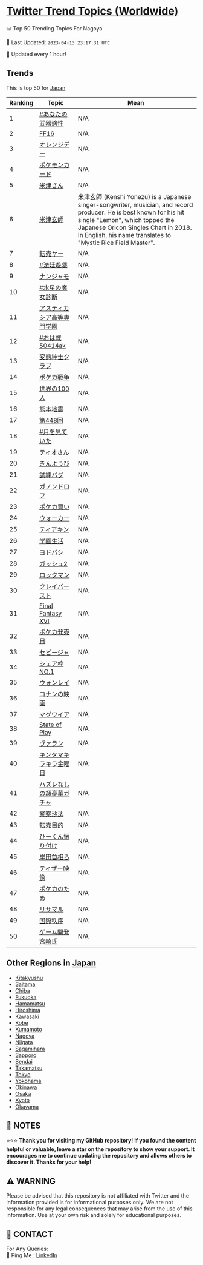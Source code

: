 [Twitter Trend Topics (Worldwide)](https://github.com/ErcinDedeoglu/Twitter-Trend-Topics)
==========


📊 Top 50 Trending Topics For Nagoya

📆 Last Updated: `2023-04-13 23:17:31 UTC`

🔧 Updated every 1 hour!


## Trends

This is top 50 for [Japan](</Japan>)

| Ranking | Topic | Mean |
| ------- | ------------ | ------------ |
| 1 | [#あなたの武器適性](http://twitter.com/search?q=%23%e3%81%82%e3%81%aa%e3%81%9f%e3%81%ae%e6%ad%a6%e5%99%a8%e9%81%a9%e6%80%a7) | N/A |
| 2 | [FF16](http://twitter.com/search?q=FF16) | N/A |
| 3 | [オレンジデー](http://twitter.com/search?q=%e3%82%aa%e3%83%ac%e3%83%b3%e3%82%b8%e3%83%87%e3%83%bc) | N/A |
| 4 | [ポケモンカード](http://twitter.com/search?q=%e3%83%9d%e3%82%b1%e3%83%a2%e3%83%b3%e3%82%ab%e3%83%bc%e3%83%89) | N/A |
| 5 | [米津さん](http://twitter.com/search?q=%e7%b1%b3%e6%b4%a5%e3%81%95%e3%82%93) | N/A |
| 6 | [米津玄師](http://twitter.com/search?q=%e7%b1%b3%e6%b4%a5%e7%8e%84%e5%b8%ab) | 米津玄師 (Kenshi Yonezu) is a Japanese singer-songwriter, musician, and record producer. He is best known for his hit single "Lemon", which topped the Japanese Oricon Singles Chart in 2018. In English, his name translates to "Mystic Rice Field Master". |
| 7 | [転売ヤー](http://twitter.com/search?q=%e8%bb%a2%e5%a3%b2%e3%83%a4%e3%83%bc) | N/A |
| 8 | [#法廷遊戯](http://twitter.com/search?q=%23%e6%b3%95%e5%bb%b7%e9%81%8a%e6%88%af) | N/A |
| 9 | [ナンジャモ](http://twitter.com/search?q=%e3%83%8a%e3%83%b3%e3%82%b8%e3%83%a3%e3%83%a2) | N/A |
| 10 | [#水星の魔女診断](http://twitter.com/search?q=%23%e6%b0%b4%e6%98%9f%e3%81%ae%e9%ad%94%e5%a5%b3%e8%a8%ba%e6%96%ad) | N/A |
| 11 | [アスティカシア高等専門学園](http://twitter.com/search?q=%e3%82%a2%e3%82%b9%e3%83%86%e3%82%a3%e3%82%ab%e3%82%b7%e3%82%a2%e9%ab%98%e7%ad%89%e5%b0%82%e9%96%80%e5%ad%a6%e5%9c%92) | N/A |
| 12 | [#おは戦50414ak](http://twitter.com/search?q=%23%e3%81%8a%e3%81%af%e6%88%a650414ak) | N/A |
| 13 | [変態紳士クラブ](http://twitter.com/search?q=%e5%a4%89%e6%85%8b%e7%b4%b3%e5%a3%ab%e3%82%af%e3%83%a9%e3%83%96) | N/A |
| 14 | [ポケカ戦争](http://twitter.com/search?q=%e3%83%9d%e3%82%b1%e3%82%ab%e6%88%a6%e4%ba%89) | N/A |
| 15 | [世界の100人](http://twitter.com/search?q=%e4%b8%96%e7%95%8c%e3%81%ae100%e4%ba%ba) | N/A |
| 16 | [熊本地震](http://twitter.com/search?q=%e7%86%8a%e6%9c%ac%e5%9c%b0%e9%9c%87) | N/A |
| 17 | [第448回](http://twitter.com/search?q=%e7%ac%ac448%e5%9b%9e) | N/A |
| 18 | [#月を見ていた](http://twitter.com/search?q=%23%e6%9c%88%e3%82%92%e8%a6%8b%e3%81%a6%e3%81%84%e3%81%9f) | N/A |
| 19 | [ティオさん](http://twitter.com/search?q=%e3%83%86%e3%82%a3%e3%82%aa%e3%81%95%e3%82%93) | N/A |
| 20 | [きんようび](http://twitter.com/search?q=%e3%81%8d%e3%82%93%e3%82%88%e3%81%86%e3%81%b3) | N/A |
| 21 | [試練バグ](http://twitter.com/search?q=%e8%a9%a6%e7%b7%b4%e3%83%90%e3%82%b0) | N/A |
| 22 | [ガノンドロフ](http://twitter.com/search?q=%e3%82%ac%e3%83%8e%e3%83%b3%e3%83%89%e3%83%ad%e3%83%95) | N/A |
| 23 | [ポケカ買い](http://twitter.com/search?q=%e3%83%9d%e3%82%b1%e3%82%ab%e8%b2%b7%e3%81%84) | N/A |
| 24 | [ウォーカー](http://twitter.com/search?q=%e3%82%a6%e3%82%a9%e3%83%bc%e3%82%ab%e3%83%bc) | N/A |
| 25 | [ティアキン](http://twitter.com/search?q=%e3%83%86%e3%82%a3%e3%82%a2%e3%82%ad%e3%83%b3) | N/A |
| 26 | [学園生活](http://twitter.com/search?q=%e5%ad%a6%e5%9c%92%e7%94%9f%e6%b4%bb) | N/A |
| 27 | [ヨドバシ](http://twitter.com/search?q=%e3%83%a8%e3%83%89%e3%83%90%e3%82%b7) | N/A |
| 28 | [ガッシュ2](http://twitter.com/search?q=%e3%82%ac%e3%83%83%e3%82%b7%e3%83%a52) | N/A |
| 29 | [ロックマン](http://twitter.com/search?q=%e3%83%ad%e3%83%83%e3%82%af%e3%83%9e%e3%83%b3) | N/A |
| 30 | [クレイバースト](http://twitter.com/search?q=%e3%82%af%e3%83%ac%e3%82%a4%e3%83%90%e3%83%bc%e3%82%b9%e3%83%88) | N/A |
| 31 | [Final Fantasy XVI](http://twitter.com/search?q=Final+Fantasy+XVI) | N/A |
| 32 | [ポケカ発売日](http://twitter.com/search?q=%e3%83%9d%e3%82%b1%e3%82%ab%e7%99%ba%e5%a3%b2%e6%97%a5) | N/A |
| 33 | [セビージャ](http://twitter.com/search?q=%e3%82%bb%e3%83%93%e3%83%bc%e3%82%b8%e3%83%a3) | N/A |
| 34 | [シェア枠NO.1](http://twitter.com/search?q=%e3%82%b7%e3%82%a7%e3%82%a2%e6%9e%a0NO.1) | N/A |
| 35 | [ウォンレイ](http://twitter.com/search?q=%e3%82%a6%e3%82%a9%e3%83%b3%e3%83%ac%e3%82%a4) | N/A |
| 36 | [コナンの映画](http://twitter.com/search?q=%e3%82%b3%e3%83%8a%e3%83%b3%e3%81%ae%e6%98%a0%e7%94%bb) | N/A |
| 37 | [マグワイア](http://twitter.com/search?q=%e3%83%9e%e3%82%b0%e3%83%af%e3%82%a4%e3%82%a2) | N/A |
| 38 | [State of Play](http://twitter.com/search?q=State+of+Play) | N/A |
| 39 | [ヴァラン](http://twitter.com/search?q=%e3%83%b4%e3%82%a1%e3%83%a9%e3%83%b3) | N/A |
| 40 | [キンタマキラキラ金曜日](http://twitter.com/search?q=%e3%82%ad%e3%83%b3%e3%82%bf%e3%83%9e%e3%82%ad%e3%83%a9%e3%82%ad%e3%83%a9%e9%87%91%e6%9b%9c%e6%97%a5) | N/A |
| 41 | [ハズレなしの超豪華ガチャ](http://twitter.com/search?q=%e3%83%8f%e3%82%ba%e3%83%ac%e3%81%aa%e3%81%97%e3%81%ae%e8%b6%85%e8%b1%aa%e8%8f%af%e3%82%ac%e3%83%81%e3%83%a3) | N/A |
| 42 | [警察沙汰](http://twitter.com/search?q=%e8%ad%a6%e5%af%9f%e6%b2%99%e6%b1%b0) | N/A |
| 43 | [転売目的](http://twitter.com/search?q=%e8%bb%a2%e5%a3%b2%e7%9b%ae%e7%9a%84) | N/A |
| 44 | [ひーくん振り付け](http://twitter.com/search?q=%e3%81%b2%e3%83%bc%e3%81%8f%e3%82%93%e6%8c%af%e3%82%8a%e4%bb%98%e3%81%91) | N/A |
| 45 | [岸田首相ら](http://twitter.com/search?q=%e5%b2%b8%e7%94%b0%e9%a6%96%e7%9b%b8%e3%82%89) | N/A |
| 46 | [ティザー映像](http://twitter.com/search?q=%e3%83%86%e3%82%a3%e3%82%b6%e3%83%bc%e6%98%a0%e5%83%8f) | N/A |
| 47 | [ポケカのため](http://twitter.com/search?q=%e3%83%9d%e3%82%b1%e3%82%ab%e3%81%ae%e3%81%9f%e3%82%81) | N/A |
| 48 | [リサマル](http://twitter.com/search?q=%e3%83%aa%e3%82%b5%e3%83%9e%e3%83%ab) | N/A |
| 49 | [国際秩序](http://twitter.com/search?q=%e5%9b%bd%e9%9a%9b%e7%a7%a9%e5%ba%8f) | N/A |
| 50 | [ゲーム開発宮崎氏](http://twitter.com/search?q=%e3%82%b2%e3%83%bc%e3%83%a0%e9%96%8b%e7%99%ba%e5%ae%ae%e5%b4%8e%e6%b0%8f) | N/A |



## Other Regions in [Japan](</Japan>)

* [Kitakyushu](</Japan/Kitakyushu.md>)
* [Saitama](</Japan/Saitama.md>)
* [Chiba](</Japan/Chiba.md>)
* [Fukuoka](</Japan/Fukuoka.md>)
* [Hamamatsu](</Japan/Hamamatsu.md>)
* [Hiroshima](</Japan/Hiroshima.md>)
* [Kawasaki](</Japan/Kawasaki.md>)
* [Kobe](</Japan/Kobe.md>)
* [Kumamoto](</Japan/Kumamoto.md>)
* [Nagoya](</Japan/Nagoya.md>)
* [Niigata](</Japan/Niigata.md>)
* [Sagamihara](</Japan/Sagamihara.md>)
* [Sapporo](</Japan/Sapporo.md>)
* [Sendai](</Japan/Sendai.md>)
* [Takamatsu](</Japan/Takamatsu.md>)
* [Tokyo](</Japan/Tokyo.md>)
* [Yokohama](</Japan/Yokohama.md>)
* [Okinawa](</Japan/Okinawa.md>)
* [Osaka](</Japan/Osaka.md>)
* [Kyoto](</Japan/Kyoto.md>)
* [Okayama](</Japan/Okayama.md>)



## 📝 NOTES

⭐⭐⭐ **Thank you for visiting my GitHub repository! If you found the content helpful or valuable, leave a star on the repository to show your support. It encourages me to continue updating the repository and allows others to discover it. Thanks for your help!**


## ⚠️ WARNING

Please be advised that this repository is not affiliated with Twitter and the information provided is for informational purposes only. We are not responsible for any legal consequences that may arise from the use of this information. Use at your own risk and solely for educational purposes.


## 📨 CONTACT

 For Any Queries:  
            🏓 Ping Me : [LinkedIn](https://www.linkedin.com/in/ercindedeoglu/)
